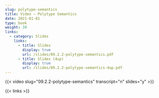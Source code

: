 ```yaml
---
slug: polytype-semantics
title: Video — Polytype Semantics
date: 2021-01-01
type: book
weight: 39
links:
  - category: Slides
    links:
      - title: Slides
        display: true
        url: /slides/09.2.2-polytype-semantics.pdf
      - title: Slides (4up)
        display: true
        url: /slides/09.2.2-polytype-semantics-4up.pdf
---
```

{{< video slug="09.2.2-polytype-semantics" transcript="n" slides="y" >}}

{{< links >}}

